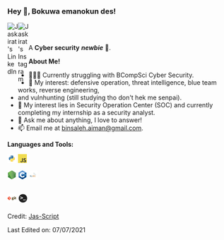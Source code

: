 <h3 title="hehehe"> Hey 👋, Bokuwa emanokun des!</h3>

<a href="https://www.linkedin.com/in/aiman-s-782581209/">
  <img align="left" alt="Jaskirat's LinkedIn" width="24px" src="https://cdn.jsdelivr.net/npm/simple-icons@v3/icons/linkedin.svg" />
</a>
<a href="https://www.instagram.com/emanokun/">
  <img align="left" alt="Jaskirat's Instagram" width="24px" src="https://cdn.jsdelivr.net/npm/simple-icons@v3/icons/instagram.svg" />
</a>


<br />
<br />

A **Cyber security** ***newbie*** 🚀.
 

  

**About Me!**

- 👨🏽‍💻 Currently struggling with BCompSci Cyber Security.
- 🌱 My interest: defensive operation, threat intelligence, blue team works, reverse engineering,
-    and vulnhunting (still studying tho don't hek me senpai).
- 🤔 My interest lies in Security Operation Center (SOC) and currently completing my internship as a security analyst.
- 💬 Ask me about anything, I love to answer!
- 📫 Email me at [binsaleh.aiman@gmail.com](mailto:binsaleh.aiman@gmail.com).



**Languages and Tools:**  


<code><img height="20" src="https://raw.githubusercontent.com/github/explore/80688e429a7d4ef2fca1e82350fe8e3517d3494d/topics/python/python.png"></code>
<code><img height="20" src="https://raw.githubusercontent.com/github/explore/80688e429a7d4ef2fca1e82350fe8e3517d3494d/topics/javascript/javascript.png"></code>

<code><img height="20" src="https://raw.githubusercontent.com/github/explore/80688e429a7d4ef2fca1e82350fe8e3517d3494d/topics/nodejs/nodejs.png"></code>
<code><img height="20" src="https://raw.githubusercontent.com/github/explore/80688e429a7d4ef2fca1e82350fe8e3517d3494d/topics/cpp/cpp.png"></code>
<code><img height="20" src="https://raw.githubusercontent.com/github/explore/80688e429a7d4ef2fca1e82350fe8e3517d3494d/topics/mysql/mysql.png"></code>

<code><img height="20" src="https://raw.githubusercontent.com/github/explore/80688e429a7d4ef2fca1e82350fe8e3517d3494d/topics/git/git.png"></code>
<code><img height="20" src="https://raw.githubusercontent.com/github/explore/80688e429a7d4ef2fca1e82350fe8e3517d3494d/topics/terminal/terminal.png"></code>
----
Credit: [Jas-Script](https://github.com/Jas-Script)

Last Edited on: 07/07/2021
